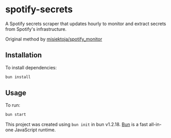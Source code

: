 # spotify-secrets

A Spotify secrets scraper that updates hourly to monitor and extract secrets from Spotify's infrastructure.

Original method by [misiektoja/spotify_monitor](https://github.com/misiektoja/spotify_monitor/blob/dev/debug/spotify_monitor_secret_grabber.py)

## Installation

To install dependencies:

```bash
bun install
```

## Usage

To run:

```bash
bun start
```

This project was created using `bun init` in bun v1.2.18. [Bun](https://bun.sh) is a fast all-in-one JavaScript runtime.

